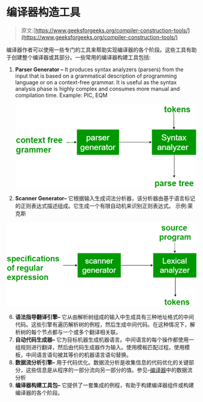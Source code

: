 # 编译器构造工具

> 原文:[https://www.geeksforgeeks.org/compiler-construction-tools/](https://www.geeksforgeeks.org/compiler-construction-tools/)

编译器作者可以使用一些专门的工具来帮助实现编译器的各个阶段。这些工具有助于创建整个编译器或其部分。一些常用的编译器构建工具包括:

1.  **Parser Generator –**
    It produces syntax analyzers (parsers) from the input that is based on a grammatical description of programming language or on a context-free grammar. It is useful as the syntax analysis phase is highly complex and consumes more manual and compilation time.
    Example: PIC, EQM

    ![](img/0fbd7f1bac312a64eb82172c6e1d9710.png)

2.  **Scanner Generator–**
    它根据输入生成词法分析器，该分析器由基于语言标记的正则表达式描述组成。它生成一个有限自动机来识别正则表达式。
    示例:莱克斯

![](img/b04bb75eb7fb5429cc12652beafe0136.png)

6.  **语法指导翻译引擎–**
    它从由解析树组成的输入中生成具有三种地址格式的中间代码。这些引擎有遍历解析树的例程，然后生成中间代码。在这种情况下，解析树的每个节点都与一个或多个翻译相关联。
7.  **自动代码生成器–**
    它为目标机器生成机器语言。中间语言的每个操作都使用一组规则进行翻译，然后由代码生成器作为输入。使用模板匹配过程。使用模板，中间语言语句被其等价的机器语言语句替换。
8.  **数据流分析引擎–**
    用于代码优化。数据流分析是收集信息的代码优化的关键部分，这些信息是从程序的一部分流向另一部分的值。参见–[编译器](https://www.geeksforgeeks.org/data-flow-analysis-compiler/)中的数据流分析
9.  **编译器构建工具包–**
    它提供了一套集成的例程，有助于构建编译器组件或构建编译器的各个阶段。
